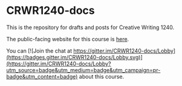 # CRWR1240-docs

This is the repository for drafts and posts for Creative Writing 1240.

The public-facing website for this course is [here](http://crwr1240.netlify.com/).

You can [![Join the chat at https://gitter.im/CRWR1240-docs/Lobby](https://badges.gitter.im/CRWR1240-docs/Lobby.svg)](https://gitter.im/CRWR1240-docs/Lobby?utm_source=badge&utm_medium=badge&utm_campaign=pr-badge&utm_content=badge) about this course.


